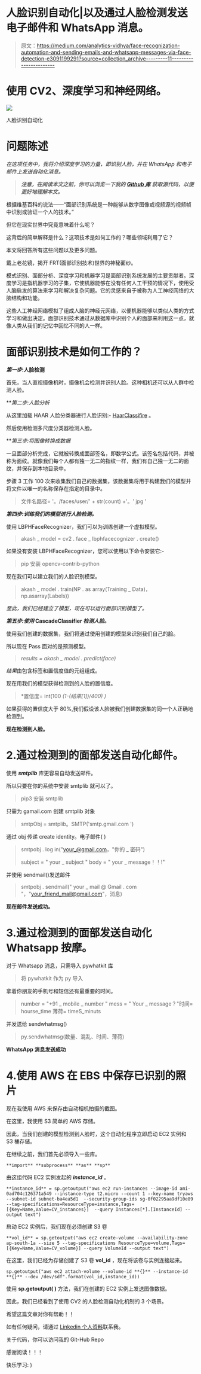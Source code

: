 # 人脸识别自动化|以及通过人脸检测发送电子邮件和 WhatsApp 消息。

> 原文：<https://medium.com/analytics-vidhya/face-recognization-automation-and-sending-emails-and-whatsapp-messages-via-face-detection-e3091199291?source=collection_archive---------11----------------------->

# **使用 CV2、深度学习和神经网络。**

![](img/08b1c9813c77e1cb7f783c93bcf0c34d.png)

人脸识别自动化

# 问题陈述

*在这项任务中，我将介绍深度学习的力量，即识别人脸，并在 WhatsApp 和电子邮件上发送自动化消息。*

> ***注意，在阅读本文之前，你可以浏览一下我的*** [***Github 库***](https://github.com/babuakash68/Face-Recognization-Automation-and-sending-emails-and-WhatsApp-messages-via-face-detection..git) ***获取源代码，以便更好地理解本文。***

根据维基百科的说法——“面部识别系统是一种能够从数字图像或视频源的视频帧中识别或验证一个人的技术。”

但它在现实世界中究竟意味着什么呢？

这背后的简单解释是什么？这项技术是如何工作的？哪些领域利用了它？

本文将回答所有这些问题以及更多问题。

戴上老花镜，揭开 FRT(面部识别技术)世界的神秘面纱。

模式识别、面部分析、深度学习和机器学习是面部识别系统发展的主要贡献者。深度学习是指机器学习的子集，它使机器能够在没有任何人工干预的情况下，使用受人脑启发的算法来学习和解决复杂问题。它的灵感来自于被称为人工神经网络的大脑结构和功能。

这些人工神经网络模拟了组成人脑的神经元网络，以便机器能够以类似人类的方式学习和做出决定。面部识别技术通过从数据库中识别个人的面部来利用这一点，就像人类从我们的记忆中回忆不同的人一样。

# **面部识别技术是如何工作的？**

***第一步*:人脸检测**

首先，当人直视摄像机时，摄像机会检测并识别人脸。这种相机还可以从人群中检测人脸。

***第二步:*人脸分析**

从这里加载 HAAR 人脸分类器进行人脸识别:- [HaarClassifire](https://github.com/opencv/opencv/blob/master/data/haarcascades/haarcascade_frontalface_default.xml) 。

然后使用检测多尺度分类器检测人脸。

***第三步:*将图像转换成数据**

一旦面部分析完成，它就被转换成面部签名，即数学公式。该签名包括代码，并被称为面纹。就像我们每个人都有独一无二的指纹一样，我们有自己独一无二的面纹，并保存到本地目录中。

步骤 3 工作 100 次来收集我们自己的数据集，该数据集将用于构建我们的模型并将文件以唯一的名称保存在指定的目录中。

> 文件名路径= '。/faces/user/' + str(count) +'。' jpg '

***第四步:训练我们的模型进行人脸检测。***

使用 LBPHFaceRecognizer，我们可以为训练创建一个虚拟模型。

> akash _ model = cv2 . face _ lbphfacecognizer . create()

如果没有安装 LBPHFaceRecognizer，您可以使用以下命令安装它:-

> pip 安装 opencv-contrib-python

现在我们可以建立我们的人脸识别模型。

> akash _ model . train(NP . as array(Training _ Data)，np.asarray(Labels))

*至此，我们已经建立了模型，现在可以运行面部识别模型了。*

***第五步:使用* CascadeClassifier *检测人脸。***

使用我们创建的数据集，我们将通过使用创建的模型来识别我们自己的脸。

所以现在 Pass 面对的是预测模型。

> *results = akash _ model . predict(face)*

*结果*由包含标签和置信度值的元组组成。

现在用我们的模型获得检测到的人脸的置信度。

> *置信度= int(100 *(1-(结果[1])/400) )*

如果获得的置信度大于 80%,我们假设该人脸被我们创建数据集的同一个人正确地检测到。

**现在检测到人脸。**

# 2.通过检测到的面部发送自动化邮件。

使用 ***smtplib*** 库更容易自动发送邮件。

所以只要在你的系统中安装 smtplib 就可以了。

> pip3 安装 smtplib

只需为 gamail.com 创建 smtplib 对象

> smtpObj = smtplib。SMTP('smtp.gmail.com ')

通过 obj 传递 create identity。电子邮件( )

> smtpobj . log in("[your_@gmail.com](mailto:akashbabu68@gmail.com)，"你的 _ 密码")
> 
> subject = " your _ subject "
> body = " your _ message！！!"

并使用 sendmail()发送邮件

> smtpobj . sendmail(" your _ mail @ Gmail . com "，"[your_friend_mail@gmail.com](mailto:babuakash68@gmail.com)"，消息)

**现在邮件发送成功。**

# 3.通过检测到的面部发送自动化 Whatsapp 按摩。

对于 Whatsapp 消息，只需导入 pywhatkit 库

> 将 pywhatkit 作为 py 导入

拿着你朋友的手机号和短信还有最重要的时间。

> number = "+91 _ mobile _ number "
> mess = " Your _ message？"时间= hourse_time
> 薄荷= timeS_minuts

并发送给 sendwhatmsg()

> py.sendwhatmsg(数量、混乱、时间、薄荷)

**WhatsApp 消息发送成功**

# 4.使用 AWS 在 EBS 中保存已识别的照片

现在我使用 AWS 来保存由自动相机拍摄的截图。

在这里，我使用 S3 简单的 AWS 存储。

因此，当我们创建的模型检测到人脸时，这个自动化程序立即启动 EC2 实例和 S3 桶存储。

在继续之前，我们首先必须导入一些库。

```
**import** **subprocess** **as** **sp**
```

由这组代码 EC2 实例发起的 ***instance_id*** 。

```
**instance_id** = sp.getoutput("aws ec2 run-instances --image-id ami-0ad704c126371a549 --instance-type t2.micro --count 1 --key-name tryaws --subnet-id subnet-ba4ea5d1  --security-group-ids sg-0f02295aa9df10e89  --tag-specifications=ResourceType=instance,Tags=[{Key=Name,Value=CV_instances}]  --query Instances[*].[InstanceId] --output text")
```

启动 EC2 实例后，我们现在必须创建 S3 卷

```
**vol_id** = sp.getoutput("aws ec2 create-volume --availability-zone ap-south-1a --size 5 --tag-specifications ResourceType=volume,Tags=[{Key=Name,Value=CV_volume}] --query VolumeId --output text")
```

在这里，我们已经为存储创建了 S3 卷 **vol_id** ，现在将该卷与实例连接起来。

```
sp.getoutput("aws ec2 attach-volume --volume-id **{}** --instance-id **{}** --dev /dev/sdf".format(vol_id,instance_id))
```

使用 **sp.getoutput( )** 方法，我们在创建的 EC2 实例上发送图像数据。

因此，我们已经看到了使用 CV2 的人脸检测自动化机制的 3 个场景。

希望这篇文章对你有帮助！！

如有任何疑问，请通过 [Linkedin 个人资料](https://www.linkedin.com/in/akash-babu-mca-2019/)联系我。

关于代码，你可以访问我的 Git-Hub Repo

感谢阅读！！！

快乐学习: )